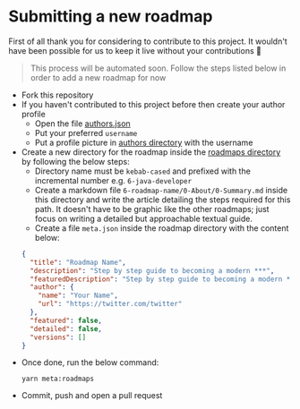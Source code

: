 # Submitting a new roadmap

First of all thank you for considering to contribute to this project. It wouldn't have been possible for us to keep it live without your contributions 🙏

> This process will be automated soon. Follow the steps listed below in order to add a new roadmap for now
  
* Fork this repository
* If you haven't contributed to this project before then create your author profile
  * Open the file [authors.json](../content/authors.json)
  * Put your preferred `username`
  * Put a profile picture in [authors directory](../public/authors) with the username  
* Create a new directory for the roadmap inside the [roadmaps directory](../content/roadmaps) by following the below steps:
  * Directory name must be `kebab-cased` and prefixed with the incremental number e.g. `6-java-developer`
  * Create a markdown file `6-roadmap-name/0-About/0-Summary.md` inside this directory and write the article detailing the steps required for this path. It doesn't have to be graphic like the other roadmaps; just focus on writing a detailed but approachable textual guide. 
  * Create a file `meta.json` inside the roadmap directory with the content below:
  ```json
  {
    "title": "Roadmap Name",
    "description": "Step by step guide to becoming a modern ***",
    "featuredDescription": "Step by step guide to becoming a modern ** in 2021",
    "author": {
      "name": "Your Name",
      "url": "https://twitter.com/twitter"
    },
    "featured": false,
    "detailed": false,
    "versions": []
  }
  ```
* Once done, run the below command:
  ```shell
  yarn meta:roadmaps
  ```
* Commit, push and open a pull request 
